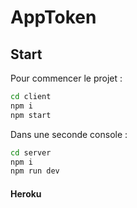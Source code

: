 # AppToken
## Start
Pour commencer le projet :
```sh
cd client
npm i
npm start
```
Dans une seconde console :
```sh
cd server
npm i
npm run dev
```
#### Heroku
